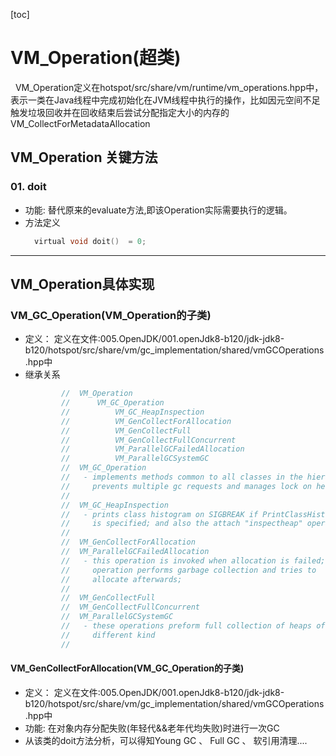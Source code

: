 [toc]
# VM_Operation(超类)
&nbsp;&nbsp;VM_Operation定义在hotspot/src/share/vm/runtime/vm_operations.hpp中，表示一类在Java线程中完成初始化在JVM线程中执行的操作，比如因元空间不足触发垃圾回收并在回收结束后尝试分配指定大小的内存的VM_CollectForMetadataAllocation
## VM_Operation 关键方法
### 01. doit
+ 功能: 替代原来的evaluate方法,即该Operation实际需要执行的逻辑。
+ 方法定义
  ```c
    virtual void doit()  = 0;
  ```
---
## VM_Operation具体实现
### VM_GC_Operation(VM_Operation的子类)
-  定义： 定义在文件:005.OpenJDK/001.openJdk8-b120/jdk-jdk8-b120/hotspot/src/share/vm/gc_implementation/shared/vmGCOperations.hpp中
-  继承关系
   ```c
           //  VM_Operation
           //      VM_GC_Operation
           //          VM_GC_HeapInspection
           //          VM_GenCollectForAllocation
           //          VM_GenCollectFull
           //          VM_GenCollectFullConcurrent
           //          VM_ParallelGCFailedAllocation
           //          VM_ParallelGCSystemGC
           //  VM_GC_Operation
           //   - implements methods common to all classes in the hierarchy:
           //     prevents multiple gc requests and manages lock on heap;
           //
           //  VM_GC_HeapInspection
           //   - prints class histogram on SIGBREAK if PrintClassHistogram
           //     is specified; and also the attach "inspectheap" operation
           //
           //  VM_GenCollectForAllocation
           //  VM_ParallelGCFailedAllocation
           //   - this operation is invoked when allocation is failed;
           //     operation performs garbage collection and tries to
           //     allocate afterwards;
           //
           //  VM_GenCollectFull
           //  VM_GenCollectFullConcurrent
           //  VM_ParallelGCSystemGC
           //   - these operations preform full collection of heaps of
           //     different kind
           //
   ```
#### VM_GenCollectForAllocation(VM_GC_Operation的子类)
+ 定义： 定义在文件:005.OpenJDK/001.openJdk8-b120/jdk-jdk8-b120/hotspot/src/share/vm/gc_implementation/shared/vmGCOperations.hpp中
+ 功能: 在对象内存分配失败(年轻代&&老年代均失败)时进行一次GC
+ 从该类的doit方法分析，可以得知Young GC 、 Full GC 、 软引用清理....
